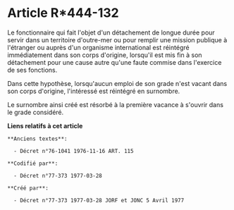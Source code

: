 # Article R*444-132

Le fonctionnaire qui fait l'objet d'un détachement de longue durée pour servir dans un territoire d'outre-mer ou pour remplir
une mission publique à l'étranger ou auprès d'un organisme international est réintégré immédiatement dans son corps
d'origine, lorsqu'il est mis fin à son détachement pour une cause autre qu'une faute commise dans l'exercice de ses
fonctions.

Dans cette hypothèse, lorsqu'aucun emploi de son grade n'est vacant dans son corps d'origine, l'intéressé est réintégré en
surnombre.

Le surnombre ainsi créé est résorbé à la première vacance à s'ouvrir dans le grade considéré.

**Liens relatifs à cet article**

	**Anciens textes**:

	  - Décret n°76-1041 1976-11-16 ART. 115

	**Codifié par**:

	  - Décret n°77-373 1977-03-28

	**Créé par**:

	  - Décret n°77-373 1977-03-28 JORF et JONC 5 Avril 1977
